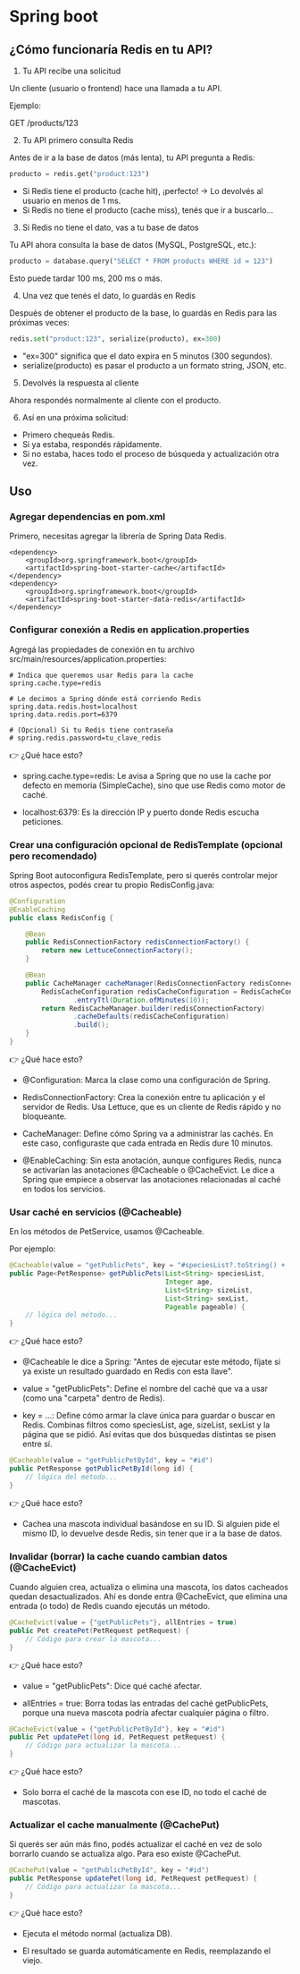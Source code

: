 # Spring boot

## ¿Cómo funcionaría Redis en tu API?

1. Tu API recibe una solicitud

Un cliente (usuario o frontend) hace una llamada a tu API.

Ejemplo:

GET /products/123

2. Tu API primero consulta Redis

Antes de ir a la base de datos (más lenta), tu API pregunta a Redis:

```PYTHON
producto = redis.get("product:123")
```

- Si Redis tiene el producto (cache hit), ¡perfecto! → Lo devolvés al usuario en menos de 1 ms.
- Si Redis no tiene el producto (cache miss), tenés que ir a buscarlo...

3. Si Redis no tiene el dato, vas a tu base de datos

Tu API ahora consulta la base de datos (MySQL, PostgreSQL, etc.):

```PYTHON
producto = database.query("SELECT * FROM products WHERE id = 123")
```

Esto puede tardar 100 ms, 200 ms o más.

4. Una vez que tenés el dato, lo guardás en Redis

Después de obtener el producto de la base, lo guardás en Redis para las próximas veces:

```PYTHON
redis.set("product:123", serialize(producto), ex=300)
```

- "ex=300" significa que el dato expira en 5 minutos (300 segundos).
- serialize(producto) es pasar el producto a un formato string, JSON, etc.

5. Devolvés la respuesta al cliente

Ahora respondés normalmente al cliente con el producto.

6. Así en una próxima solicitud:

- Primero chequeás Redis.
- Si ya estaba, respondés rápidamente.
- Si no estaba, haces todo el proceso de búsqueda y actualización otra vez.

## Uso

### Agregar dependencias en pom.xml

Primero, necesitas agregar la librería de Spring Data Redis.

```
<dependency>
    <groupId>org.springframework.boot</groupId>
    <artifactId>spring-boot-starter-cache</artifactId>
</dependency>
<dependency>
    <groupId>org.springframework.boot</groupId>
    <artifactId>spring-boot-starter-data-redis</artifactId>
</dependency>
```

### Configurar conexión a Redis en application.properties

Agregá las propiedades de conexión en tu archivo src/main/resources/application.properties:

```
# Indica que queremos usar Redis para la cache
spring.cache.type=redis

# Le decimos a Spring dónde está corriendo Redis
spring.data.redis.host=localhost
spring.data.redis.port=6379

# (Opcional) Si tu Redis tiene contraseña
# spring.redis.password=tu_clave_redis
```

👉 ¿Qué hace esto?

- spring.cache.type=redis: Le avisa a Spring que no use la cache por defecto en memoria (SimpleCache), sino que use Redis como motor de caché.

- localhost:6379: Es la dirección IP y puerto donde Redis escucha peticiones.

### Crear una configuración opcional de RedisTemplate (opcional pero recomendado)

Spring Boot autoconfigura RedisTemplate, pero si querés controlar mejor otros aspectos, podés crear tu propio RedisConfig.java:

```JAVA
@Configuration
@EnableCaching
public class RedisConfig {

    @Bean
    public RedisConnectionFactory redisConnectionFactory() {
        return new LettuceConnectionFactory();
    }

    @Bean
    public CacheManager cacheManager(RedisConnectionFactory redisConnectionFactory) {
        RedisCacheConfiguration redisCacheConfiguration = RedisCacheConfiguration.defaultCacheConfig()
                .entryTtl(Duration.ofMinutes(10));
        return RedisCacheManager.builder(redisConnectionFactory)
                .cacheDefaults(redisCacheConfiguration)
                .build();
    }
}
```

👉 ¿Qué hace esto?

- @Configuration: Marca la clase como una configuración de Spring.

- RedisConnectionFactory: Crea la conexión entre tu aplicación y el servidor de Redis. Usa Lettuce, que es un cliente de Redis rápido y no bloqueante.

- CacheManager: Define cómo Spring va a administrar las cachés. En este caso, configuraste que cada entrada en Redis dure 10 minutos.

- @EnableCaching: Sin esta anotación, aunque configures Redis, nunca se activarían las anotaciones @Cacheable o @CacheEvict. Le dice a Spring que empiece a observar las anotaciones relacionadas al caché en todos los servicios.

### Usar caché en servicios (@Cacheable)

En los métodos de PetService, usamos @Cacheable.

Por ejemplo:

```JAVA
@Cacheable(value = "getPublicPets", key = "#speciesList?.toString() + '-' + #age + '-' + #sizeList?.toString() + '-' + #sexList?.toString() + '-' + #pageable.pageNumber")
public Page<PetResponse> getPublicPets(List<String> speciesList,
                                       Integer age,
                                       List<String> sizeList,
                                       List<String> sexList,
                                       Pageable pageable) {
    // lógica del método...
}
```

👉 ¿Qué hace esto?

- @Cacheable le dice a Spring: "Antes de ejecutar este método, fíjate si ya existe un resultado guardado en Redis con esta llave".

- value = "getPublicPets": Define el nombre del caché que va a usar (como una "carpeta" dentro de Redis).

- key = ...: Define cómo armar la clave única para guardar o buscar en Redis. Combinas filtros como speciesList, age, sizeList, sexList y la página que se pidió. Así evitas que dos búsquedas distintas se pisen entre sí.

```JAVA
@Cacheable(value = "getPublicPetById", key = "#id")
public PetResponse getPublicPetById(long id) {
    // lógica del método...
}
```

👉 ¿Qué hace esto?

- Cachea una mascota individual basándose en su ID. Si alguien pide el mismo ID, lo devuelve desde Redis, sin tener que ir a la base de datos.

### Invalidar (borrar) la cache cuando cambian datos (@CacheEvict)

Cuando alguien crea, actualiza o elimina una mascota, los datos cacheados quedan desactualizados. Ahí es donde entra @CacheEvict, que elimina una entrada (o todo) de Redis cuando ejecutás un método.

```JAVA
@CacheEvict(value = {"getPublicPets"}, allEntries = true)
public Pet createPet(PetRequest petRequest) {
    // Código para crear la mascota...
}
```

👉 ¿Qué hace esto?

- value = "getPublicPets": Dice qué caché afectar.

- allEntries = true: Borra todas las entradas del caché getPublicPets, porque una nueva mascota podría afectar cualquier página o filtro.

```JAVA
@CacheEvict(value = {"getPublicPetById"}, key = "#id")
public Pet updatePet(long id, PetRequest petRequest) {
    // Código para actualizar la mascota...
}
```

👉 ¿Qué hace esto?

- Solo borra el caché de la mascota con ese ID, no todo el caché de mascotas.

### Actualizar el cache manualmente (@CachePut)

Si querés ser aún más fino, podés actualizar el caché en vez de solo borrarlo cuando se actualiza algo.
Para eso existe @CachePut.

```JAVA
@CachePut(value = "getPublicPetById", key = "#id")
public PetResponse updatePet(long id, PetRequest petRequest) {
    // Código para actualizar la mascota...
}
```

👉 ¿Qué hace esto?

- Ejecuta el método normal (actualiza DB).

- El resultado se guarda automáticamente en Redis, reemplazando el viejo.

